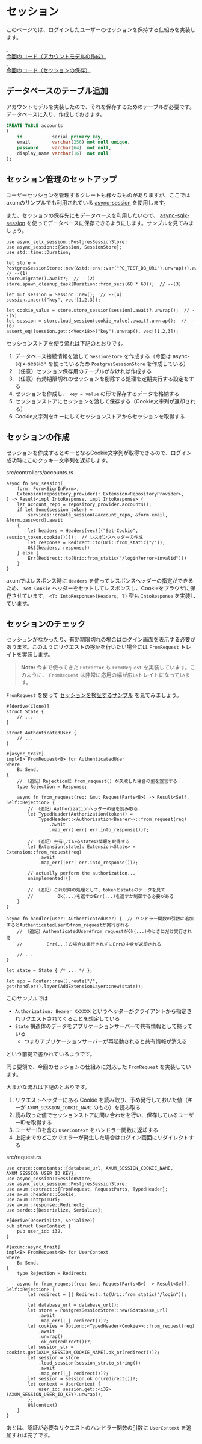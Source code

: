 # セッション

このページでは、ログインしたユーザーのセッションを保持する仕組みを実装します。

<a class="source" href="https://github.com/tkzwhr/rustwi/compare/9...10?diff=split" target="_blank" rel="noopener noreferrer">
    <div class="icon">&nbsp;</div>
    <span>今回のコード（アカウントモデルの作成）</span>
</a>

<a class="source" href="https://github.com/tkzwhr/rustwi/compare/10...11?diff=split" target="_blank" rel="noopener noreferrer">
    <div class="icon">&nbsp;</div>
    <span>今回のコード（セッションの保存）</span>
</a>

## データベースのテーブル追加

アカウントモデルを実装したので、それを保存するためのテーブルが必要です。データベースに入り、作成しておきます。

```sql
CREATE TABLE accounts
(
    id           serial primary key,
    email        varchar(256) not null unique,
    password     varchar(64)  not null,
    display_name varchar(16)  not null
);
```

## セッション管理のセットアップ

ユーザーセッションを管理するクレートも様々なものがありますが、ここではaxumのサンプルでも利用されている [async-session](https://github.com/http-rs/async-session) を使用します。

また、セッションの保存先にもデータベースを利用したいので、 [async-sqlx-session](https://github.com/jbr/async-sqlx-session) を使ってデータベースに保存できるようにします。サンプルを見てみましょう。

```rust,ignore
use async_sqlx_session::PostgresSessionStore;
use async_session::{Session, SessionStore};
use std::time::Duration;

let store = PostgresSessionStore::new(&std::env::var("PG_TEST_DB_URL").unwrap()).await?;  // --(1)
store.migrate().await?;  // --(2)
store.spawn_cleanup_task(Duration::from_secs(60 * 60));  // --(3)

let mut session = Session::new();  // --(4)
session.insert("key", vec![1,2,3]);

let cookie_value = store.store_session(session).await?.unwrap();  // --(5)
let session = store.load_session(cookie_value).await?.unwrap();  // --(6)
assert_eq!(session.get::<Vec<i8>>("key").unwrap(), vec![1,2,3]);
```

セッションストアを使う流れは下記のとおりです。

1. データベース接続情報を渡して `SessionStore` を作成する（今回は async-sqlx-session を使っているため `PostgresSessionStore` を作成している）
2. （任意）セッション保存用のテーブルがなければ作成する
3. （任意）有効期限切れのセッションを削除する処理を定期実行する設定をする
4. セッションを作成し、 `key = value` の形で保存するデータを格納する
5. セッションストアにセッションを渡して保存する（Cookie文字列が返却される）
6. Cookie文字列をキーにしてセッションストアからセッションを取得する

## セッションの作成

セッションを作成するとキーとなるCookie文字列が取得できるので、ログイン成功時にこのクッキー文字列を返却します。

<div class="filename"><div>src/controllers/accounts.rs</div></div>

```rust,ignore
async fn new_session(
    form: Form<SignInForm>,
    Extension(repository_provider): Extension<RepositoryProvider>,
) -> Result<impl IntoResponse, impl IntoResponse> {
    let account_repo = repository_provider.accounts();
    if let Some(session_token) =
        services::create_session(&account_repo, &form.email, &form.password).await
    {
        let headers = Headers(vec![("Set-Cookie", session_token.cookie())]);  // レスポンスヘッダーの作成
        let response = Redirect::to(Uri::from_static("/"));
        Ok((headers, response))
    } else {
        Err(Redirect::to(Uri::from_static("/login?error=invalid")))
    }
}
```

axumではレスポンス時に `Headers` を使ってレスポンスヘッダーの指定ができるため、 `Set-Cookie` ヘッダーをセットしてレスポンスし、Cookieをブラウザに保存させています。 `<T: IntoResponse>(Headers, T)` 型も `IntoResponse` を実装しています。

## セッションのチェック

セッションがなかったり、有効期限切れの場合はログイン画面を表示する必要があります。このようにリクエストの検証を行いたい場合には `FromRequest` トレイトを実装します。

> **Note:** 今まで使ってきた `Extractor` も `FromRequest` を実装しています。このように、 `FromRequest` は非常に応用の幅が広いトレイトになっています。

`FromRequest` を使って [セッションを検証するサンプル](https://docs.rs/axum/latest/axum/extract/index.html#accessing-other-extractors-in-fromrequest-implementations) を見てみましょう。

```rust,ignore
#[derive(Clone)]
struct State {
    // ...
}

struct AuthenticatedUser {
    // ...
}

#[async_trait]
impl<B> FromRequest<B> for AuthenticatedUser
where
    B: Send,
{
    // （追記）Rejectionに from_request() が失敗した場合の型を宣言する
    type Rejection = Response;

    async fn from_request(req: &mut RequestParts<B>) -> Result<Self, Self::Rejection> {
        // （追記）Authorizationヘッダーの値を読み取る
        let TypedHeader(Authorization(token)) = 
            TypedHeader::<Authorization<Bearer>>::from_request(req)
                .await
                .map_err(|err| err.into_response())?;

        // （追記）共有しているstateの情報を取得する
        let Extension(state): Extension<State> = Extension::from_request(req)
            .await
            .map_err(|err| err.into_response())?;

        // actually perform the authorization...
        unimplemented!()
        
        // （追記）これ以降の処理として、tokenとstateのデータを見て
        //         Ok(...)を返すかErr(...)を返すか制御する必要がある
    }
}

async fn handler(user: AuthenticatedUser) {  // ハンドラー関数の引数に追加するとAuthenticatedUserのfrom_requestが実行される
    // （追記）AuthenticatedUser#from_requestがOk(...)のときにだけ実行される
    //         Err(...)の場合は実行されずにErrの中身が返却される
    
    // ...
}

let state = State { /* ... */ };

let app = Router::new().route("/", get(handler)).layer(AddExtensionLayer::new(state));
```

このサンプルでは

- `Authorization: Bearer XXXXXX` というヘッダーがクライアントから指定されリクエストされてくることを想定している
- `State` 構造体のデータをアプリケーションサーバーで共有情報として持っている
    - つまりアプリケーションサーバーが再起動されると共有情報が消える

という前提で書かれているようです。

同じ要領で、今回のセッションの仕組みに対応した `FromRequest` を実装しています。

大まかな流れは下記のとおりです。

1. リクエストヘッダーにある Cookie を読み取り、予め発行しておいた値（キーが `AXUM_SESSION_COOKIE_NAME` のもの）を読み取る
2. 読み取った値でセッションストアに問い合わせを行い、保存しているユーザーIDを取得する
3. ユーザーIDを含む `UserContext` をハンドラー関数に返却する
4. 上記までのどこかでエラーが発生した場合はログイン画面にリダイレクトする

<div class="filename"><div>src/request.rs</div></div>

```rust,ignore
use crate::constants::{database_url, AXUM_SESSION_COOKIE_NAME, AXUM_SESSION_USER_ID_KEY};
use async_session::SessionStore;
use async_sqlx_session::PostgresSessionStore;
use axum::extract::{FromRequest, RequestParts, TypedHeader};
use axum::headers::Cookie;
use axum::http::Uri;
use axum::response::Redirect;
use serde::{Deserialize, Serialize};

#[derive(Deserialize, Serialize)]
pub struct UserContext {
    pub user_id: i32,
}

#[axum::async_trait]
impl<B> FromRequest<B> for UserContext
where
    B: Send,
{
    type Rejection = Redirect;

    async fn from_request(req: &mut RequestParts<B>) -> Result<Self, Self::Rejection> {
        let redirect = || Redirect::to(Uri::from_static("/login"));

        let database_url = database_url();
        let store = PostgresSessionStore::new(&database_url)
            .await
            .map_err(|_| redirect())?;
        let cookies = Option::<TypedHeader<Cookie>>::from_request(req)
            .await
            .unwrap()
            .ok_or(redirect())?;
        let session_str = cookies.get(AXUM_SESSION_COOKIE_NAME).ok_or(redirect())?;
        let session = store
            .load_session(session_str.to_string())
            .await
            .map_err(|_| redirect())?;
        let session = session.ok_or(redirect())?;
        let context = UserContext {
            user_id: session.get::<i32>(AXUM_SESSION_USER_ID_KEY).unwrap(),
        };
        Ok(context)
    }
}
```

あとは、認証が必要なリクエストのハンドラー関数の引数に `UserContext` を追加すれば完了です。
